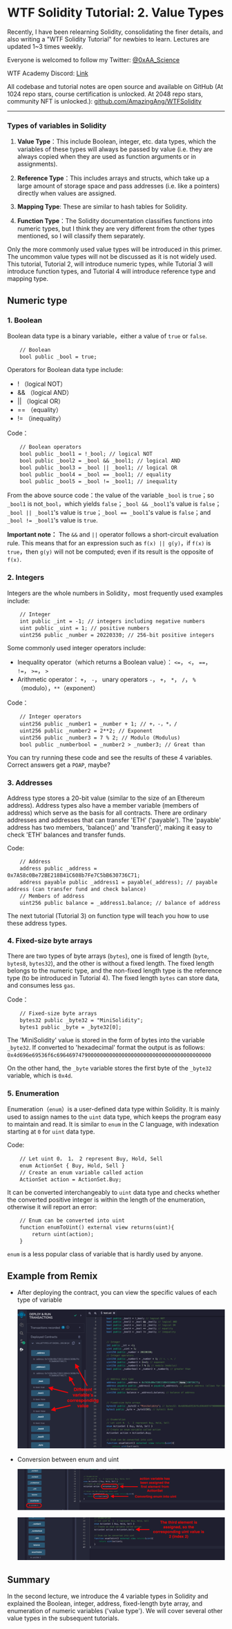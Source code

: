 # WTF Solidity Tutorial: 2. Value Types

Recently, I have been relearning Solidity, consolidating the finer details, and also writing a "WTF Solidity Tutorial" for newbies to learn. Lectures are updated 1~3 times weekly. 

Everyone is welcomed to follow my Twitter: [@0xAA_Science](https://twitter.com/0xAA_Science)

WTF Academy Discord: [Link](https://discord.gg/5akcruXrsk)

All codebase and tutorial notes are open source and available on GitHub (At 1024 repo stars, course certification is unlocked. At 2048 repo stars, community NFT is unlocked.): [github.com/AmazingAng/WTFSolidity](https://github.com/AmazingAng/WTFSolidity)

-----

### Types of variables in Solidity

1. **Value Type**：This include Boolean, integer, etc. data types, which the variables of these types will always be passed by value (i.e. they are always copied when they are used as function arguments or in assignments).

2. **Reference Type**：This includes arrays and structs, which take up a large amount of storage space and pass addresses (i.e. like a pointers) directly when values are assigned.

3. **Mapping Type**: These are similar to hash tables for Solidity.

4. **Function Type**：The Solidity documentation classifies functions into numeric types, but I think they are very different from the other types mentioned, so I will classify them separately. 

Only the more commonly used value types will be introduced in this primer. The uncommon value types will not be discussed as it is not widely used. This tutorial, Tutorial 2, will introduce numeric types, while Tutorial 3 will introduce function types, and Tutorial 4 will introduce reference type and mapping type.


## Numeric type

### 1. Boolean

Boolean data type is a binary variable，either a value of `true` or `false`.

```solidity
    // Boolean
    bool public _bool = true;
```

Operators for Boolean data type include:

- !  （logical NOT）
- && （logical AND）
- || （logical OR）
- == （equality）
- != （inequality）

Code：

```solidity
    // Boolean operators
    bool public _bool1 = !_bool; // logical NOT
    bool public _bool2 = _bool && _bool1; // logical AND
    bool public _bool3 = _bool || _bool1; // logical OR
    bool public _bool4 = _bool == _bool1; // equality
    bool public _bool5 = _bool != _bool1; // inequality
```

From the above source code：the value of the variable `_bool` is `true`；so `_bool1` is not`_bool`，which yields `false`；`_bool && _bool1`'s value is `false`；`_bool || _bool1`'s value is `true`；`_bool == _bool1`'s value is `false`；and `_bool != _bool1`'s value is `true`.

**Important note：** The `&&` and `||` operator follows a short-circuit evaluation rule. This means that for an expression such as `f(x) || g(y)`，if `f(x)` is `true`，then `g(y)` will not be computed; even if its result is the opposite of `f(x)`.

### 2. Integers

Integers are the whole numbers in Solidity，most frequently used examples include:

```solidity
    // Integer
    int public _int = -1; // integers including negative numbers
    uint public _uint = 1; // positive numbers
    uint256 public _number = 20220330; // 256-bit positive integers
```
Some commonly used integer operators include:

- Inequality operator（which returns a Boolean value）： `<=`， `<`， `==`， `!=`， `>=`， `>` 
- Arithmetic operator： `+`， `-`， unary operators `-`， `+`， `*`， `/`， `%`（modulo），`**`（exponent）

Code：

```solidity
    // Integer operators
    uint256 public _number1 = _number + 1; // +，-，*，/
    uint256 public _number2 = 2**2; // Exponent
    uint256 public _number3 = 7 % 2; // Modulo (Modulus)
    bool public _numberbool = _number2 > _number3; // Great than
```

You can try running these code and see the results of these 4 variables. Correct answers get a `POAP`, maybe?

### 3. Addresses

Address type stores a 20-bit value (similar to the size of an Ethereum address). Address types also have a member variable (members of address) which serve as the basis for all contracts. There are ordinary addresses and addresses that can transfer 'ETH' ('payable'). The 'payable' address has two members, 'balance()' and 'transfer()', making it easy to check 'ETH' balances and transfer funds.

Code:

```solidity
    // Address
    address public _address = 0x7A58c0Be72BE218B41C608b7Fe7C5bB630736C71;
    address payable public _address1 = payable(_address); // payable address (can transfer fund and check balance)
    // Members of address
    uint256 public balance = _address1.balance; // balance of address
```

The next tutorial (Tutorial 3) on function type will teach you how to use these address types.

### 4. Fixed-size byte arrays

There are two types of byte arrays (`bytes`), one is fixed of length (`byte`, `bytes8`, `bytes32`), and the other is without a fixed length. The fixed length belongs to the numeric type, and the non-fixed length type is the reference type (to be introduced in Tutorial 4). The fixed length `bytes` can store data, and consumes less `gas`.

Code：

```solidity
    // Fixed-size byte arrays
    bytes32 public _byte32 = "MiniSolidity"; 
    bytes1 public _byte = _byte32[0]; 
```

The 'MiniSolidity' value is stored in the form of bytes into the variable `_byte32`. If converted to 'hexadecimal' format the output is as follows: `0x4d696e69536f6c69646974790000000000000000000000000000000000000000`

On the other hand, the `_byte` variable stores the first byte of the `_byte32` variable, which is `0x4d`.

### 5. Enumeration

Enumeration（`enum`）is a user-defined data type within Solidity. It is mainly used to assign names to the `uint` data type, which keeps the program easy to maintain and read. It is similar to `enum` in the C language, with indexation starting at `0` for `uint` data type.

Code:

```solidity
    // Let uint 0， 1， 2 represent Buy, Hold, Sell
    enum ActionSet { Buy, Hold, Sell }
    // Create an enum variable called action
    ActionSet action = ActionSet.Buy;
```

It can be converted interchangeably to `uint` data type and checks whether the converted positive integer is within the length of the enumeration, otherwise it will report an error:
```solidity
    // Enum can be converted into uint
    function enumToUint() external view returns(uint){
        return uint(action);
    }
```

`enum` is a less popular class of variable that is hardly used by anyone. 

## Example from Remix

- After deploying the contract, you can view the specific values of each type of variable

   ![2-1.png](./img/2-1.png)
  
- Conversion between enum and uint

   ![2-2.png](./img/2-2.png)

   ![2-3.png](./img/2-3.png)

## Summary 

In the second lecture, we introduce the 4 variable types in Solidity and explained the Boolean, integer, address, fixed-length byte array, and enumeration of numeric variables ('value type'). We will cover several other value types in the subsequent tutorials.
